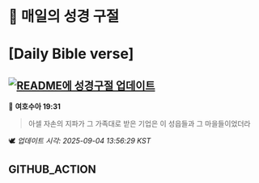# 🙏 매일의 성경 구절
# [Daily Bible verse]
## [![README에 성경구절 업데이트](https://github.com/DONGSUKA/first_test/actions/workflows/update-readme-bible.yml/badge.svg)](https://github.com/DONGSUKA/first_test/actions/workflows/update-readme-bible.yml)
<!-- START_BIBLE_VERSE -->
📖 **여호수아 19:31**
> 아셀 자손의 지파가 그 가족대로 받은 기업은 이 성읍들과 그 마을들이었더라

🕊️ _업데이트 시각: 2025-09-04 13:56:29 KST_
  <!-- END_BIBLE_VERSE -->
## GITHUB_ACTION
